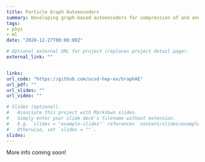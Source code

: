 ```yaml
---
title: Particle Graph Autoencoders
summary: Developing graph-based autoencoders for compression of and anomaly detection in particle cloud representations of Large Hadron Collider data. Our latest work has been submitted to the Machine Learning for Physical Sciences workshop at NeurIPS 2021.
tags:
- phys
- ml
date: "2020-12-27T00:00:00Z"

# Optional external URL for project (replaces project detail page).
external_link: ""


links:
url_code: "https://github.com/ucsd-hep-ex/GraphAE"
url_pdf: ""
url_slides: ""
url_video: ""

# Slides (optional).
#   Associate this project with Markdown slides.
#   Simply enter your slide deck's filename without extension.
#   E.g. `slides = "example-slides"` references `content/slides/example-slides.md`.
#   Otherwise, set `slides = ""`.
slides:
---
```

More info coming soon!
